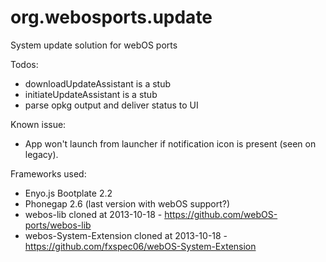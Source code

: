 org.webosports.update
=====================

System update solution for webOS ports

Todos:
- downloadUpdateAssistant is a stub
- initiateUpdateAssistant is a stub
- parse opkg output and deliver status to UI

Known issue:
- App won't launch from launcher if notification icon is present (seen on legacy).

Frameworks used:
- Enyo.js Bootplate 2.2
- Phonegap 2.6 (last version with webOS support?)
- webos-lib cloned at 2013-10-18 - https://github.com/webOS-ports/webos-lib
- webos-System-Extension cloned at 2013-10-18 - https://github.com/fxspec06/webOS-System-Extension
